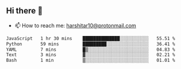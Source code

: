 ## Hi there 👋
- 📫 How to reach me: harshitar10@protonmail.com  
<!--START_SECTION:waka-->

```txt
JavaScript   1 hr 30 mins    ██████████████░░░░░░░░░░░   55.51 %
Python       59 mins         █████████░░░░░░░░░░░░░░░░   36.41 %
YAML         7 mins          █▒░░░░░░░░░░░░░░░░░░░░░░░   04.83 %
Text         3 mins          ▓░░░░░░░░░░░░░░░░░░░░░░░░   02.21 %
Bash         1 min           ▒░░░░░░░░░░░░░░░░░░░░░░░░   01.01 %
```

<!--END_SECTION:waka-->

<!--
**hharshitarora/hharshitarora** is a ✨ _special_ ✨ repository because its `README.md` (this file) appears on your GitHub profile.

Here are some ideas to get you started:

- 🔭 I’m currently working on ...
- 🌱 I’m currently learning ...
- 👯 I’m looking to collaborate on ...
- 🤔 I’m looking for help with ...
- 💬 Ask me about ...
- 📫 How to reach me: ...
- 😄 Pronouns: ...
- ⚡ Fun fact: ...
-->
